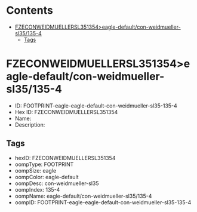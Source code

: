 



Contents
========

* [FZECONWEIDMUELLERSL351354>eagle-default/con-weidmueller-sl35/135-4](#fzeconweidmuellersl351354eagle-defaultcon-weidmueller-sl35135-4)
	* [Tags](#tags)

# FZECONWEIDMUELLERSL351354>eagle-default/con-weidmueller-sl35/135-4

- ID: FOOTPRINT-eagle-eagle-default-con-weidmueller-sl35-135-4
- Hex ID: FZECONWEIDMUELLERSL351354
- Name: 
- Description: 

## Tags

- hexID: FZECONWEIDMUELLERSL351354
- oompType: FOOTPRINT
- oompSize: eagle
- oompColor: eagle-default
- oompDesc: con-weidmueller-sl35
- oompIndex: 135-4
- oompName: eagle-default/con-weidmueller-sl35/135-4
- oompID: FOOTPRINT-eagle-eagle-default-con-weidmueller-sl35-135-4
